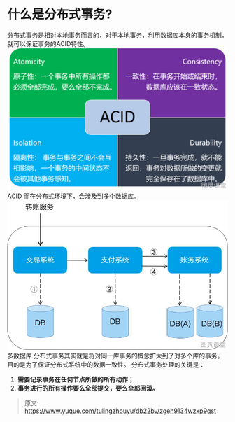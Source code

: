 # 什么是分布式事务?

分布式事务是相对本地事务而言的，对于本地事务，利用数据库本身的事务机制，就可以保证事务的ACID特性。
![1695888893434-299916d8-40d8-48d4-a167-58e2342e0f2a.png](./img/gc0yJHY_kAI4dYDx/1695888893434-299916d8-40d8-48d4-a167-58e2342e0f2a-321025.png)
ACID
而在分布式环境下，会涉及到多个数据库。
![1695889076528-e0c496e5-a7c3-4122-b377-c4f730b15194.jpeg](./img/gc0yJHY_kAI4dYDx/1695889076528-e0c496e5-a7c3-4122-b377-c4f730b15194-824561.jpeg)
多数据库
分布式事务其实就是将对同一库事务的概念扩大到了对多个库的事务。目的是为了保证分布式系统中的数据一致性。
分布式事务处理的关键是：

1. **需要记录事务在任何节点所做的所有动作；**
2. **事务进行的所有操作要么全部提交，要么全部回滚。**


> 原文: <https://www.yuque.com/tulingzhouyu/db22bv/zgeh9134wzxp9qst>